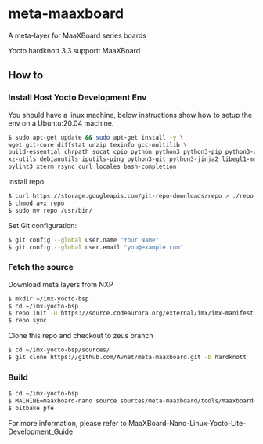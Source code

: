 # meta-maaxboard

A meta-layer for MaaXBoard series boards
> 

Yocto hardknott 3.3 support:        MaaXBoard



## How to

### Install Host Yocto Development Env

You should have a linux machine, below instructions show how to setup the env on a Ubuntu:20.04 machine.

```bash
$ sudo apt-get update && sudo apt-get install -y \
wget git-core diffstat unzip texinfo gcc-multilib \
build-essential chrpath socat cpio python python3 python3-pip python3-pexpect \
xz-utils debianutils iputils-ping python3-git python3-jinja2 libegl1-mesa libsdl1.2-dev \
pylint3 xterm rsync curl locales bash-completion
```

Install repo

```bash
$ curl https://storage.googleapis.com/git-repo-downloads/repo > ./repo
$ chmod a+x repo
$ sudo mv repo /usr/bin/
```

Set Git configuration:
```bash
$ git config --global user.name "Your Name"
$ git config --global user.email "you@example.com"
```

### Fetch the source

Download meta layers from NXP

```bash
$ mkdir ~/imx-yocto-bsp
$ cd ~/imx-yocto-bsp
$ repo init -u https://source.codeaurora.org/external/imx/imx-manifest -b imx-linux-hardknott -m imx-5.10.35-2.0.0.xml
$ repo sync
```

Clone this repo and checkout to zeus branch

```bash
$ cd ~/imx-yocto-bsp/sources/
$ git clone https://github.com/Avnet/meta-maaxboard.git -b hardknott
```

### Build

```bash
$ cd ~/imx-yocto-bsp
$ MACHINE=maaxboard-nano source sources/meta-maaxboard/tools/maaxboard-setup.sh -b maaxboard-nano/build
$ bitbake pfe
```

For more information, please refer to MaaXBoard-Nano-Linux-Yocto-Lite-Development_Guide

